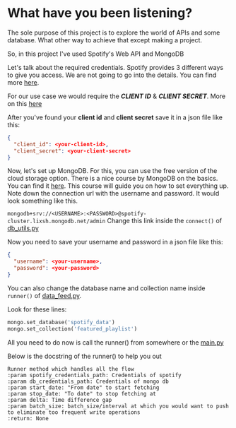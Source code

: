 # What have you been listening?

The sole purpose of this project is to explore the world of APIs and some database. What other way to achieve that
except making a project.

So, in this project I've used Spotify's Web API and MongoDB

Let's talk about the required credentials. Spotify provides 3 different ways to give you access. We are not going to go
into the details. You can find more [here](https://developer.spotify.com/documentation/general/guides/authorization/).

For our use case we would require the **_CLIENT ID_** & **_CLIENT SECRET_**. More on
this [here](https://developer.spotify.com/documentation/general/guides/authorization/app-settings/)

After you've found your **client id** and **client secret** save it in a json file like this:

```json
{
  "client_id": <your-client-id>,
  "client_secret": <your-client-secret>
}
```

Now, let's set up MongoDB. For this, you can use the free version of the cloud storage option. There is a nice course by
MongoDB on the basics. You can find it [here](https://university.mongodb.com/courses/M001/about). This course will guide
you on how to set everything up. Note down the connection url with the username and password. It would look something
like this.

``mongodb+srv://<USERNAME>:<PASSWORD>@spotify-cluster.lixsh.mongodb.net/admin``
Change this link inside the `connect()` of [db_utils.py](./db_utils.py)

Now you need to save your username and password in a json file like this:

```json
{
  "username": <your-username>,
  "password": <your-password>
}
```

You can also change the database name and collection name inside `runner()` of [data_feed.py](./data_feed.py).

Look for these lines:

```python
mongo.set_database('spotify_data')
mongo.set_collection('featured_playlist')
```

All you need to do now is call the runner() from somewhere or the [main.py](./main.py)

Below is the docstring of the runner() to help you out

```text
Runner method which handles all the flow
:param spotify_credentials_path: Credentials of spotify
:param db_credentials_path: Credentials of mongo db
:param start_date: "From date" to start fetching
:param stop_date: "To date" to stop fetching at
:param delta: Time difference gap
:param batch_size: batch_size/interval at which you would want to push to eliminate too frequent write operations
:return: None
```
